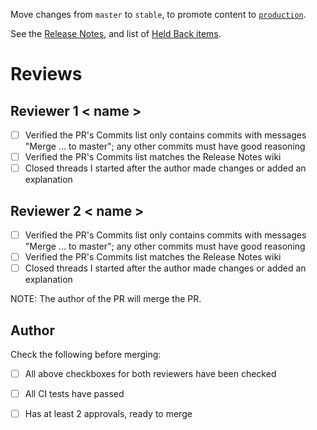 
Move changes from `master` to `stable`, to promote content to [`production`][environment].

See the [Release Notes][change-log], and list of [Held Back items][held-back-log].


# Reviews

## Reviewer 1 < name >

- [ ] Verified the PR's Commits list only contains commits with messages "Merge ... to master"; any other commits must have good reasoning
- [ ] Verified the PR's Commits list matches the Release Notes wiki
- [ ] Closed threads I started after the author made changes or added an explanation

## Reviewer 2 < name >

- [ ] Verified the PR's Commits list only contains commits with messages "Merge ... to master"; any other commits must have good reasoning
- [ ] Verified the PR's Commits list matches the Release Notes wiki
- [ ] Closed threads I started after the author made changes or added an explanation

NOTE: The author of the PR will merge the PR.

## Author

Check the following before merging:

- [ ] All above checkboxes for both reviewers have been checked
- [ ] All CI tests have passed
- [ ] Has at least 2 approvals, ready to merge



<!-- TODO: update this link to point to the correct section in the release notes -->
<!--       by appending the heading permalink, e.g. /Release-Notes#mar-5-1981 -->
[change-log]: https://github.com/RedHatInsights/uhc-portal/wiki/Release-Notes
[held-back-log]: https://github.com/RedHatInsights/uhc-portal/wiki/Held-Back-Notes
[environment]: https://console.redhat.com/openshift/
